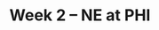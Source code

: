---
layout: game
title: Week 2 – NE at PHI
season: 2003
game_id: 2003_02_NE_PHI
away_team: NE
home_team: PHI
---
